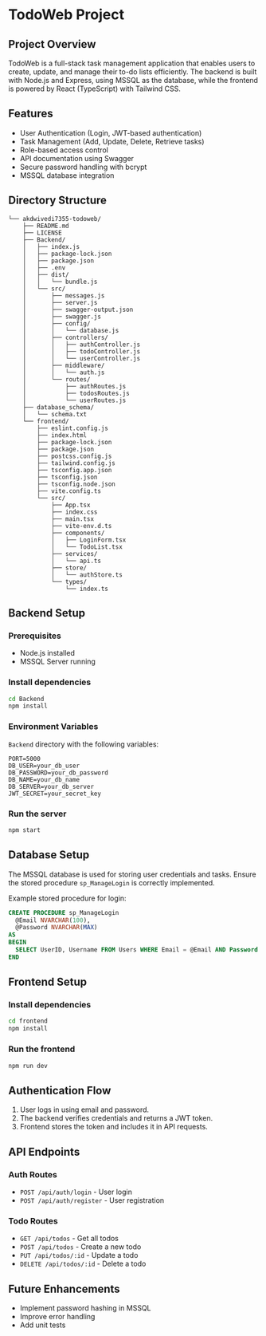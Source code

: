 # TodoWeb Project

## Project Overview

TodoWeb is a full-stack task management application that enables users to create, update, and manage their to-do lists efficiently. The backend is built with Node.js and Express, using MSSQL as the database, while the frontend is powered by React (TypeScript) with Tailwind CSS.

## Features

- User Authentication (Login, JWT-based authentication)
- Task Management (Add, Update, Delete, Retrieve tasks)
- Role-based access control
- API documentation using Swagger
- Secure password handling with bcrypt
- MSSQL database integration

## Directory Structure

```
└── akdwivedi7355-todoweb/
    ├── README.md
    ├── LICENSE
    ├── Backend/
    │   ├── index.js
    │   ├── package-lock.json
    │   ├── package.json
    │   ├── .env
    │   ├── dist/
    │   │   └── bundle.js
    │   └── src/
    │       ├── messages.js
    │       ├── server.js
    │       ├── swagger-output.json
    │       ├── swagger.js
    │       ├── config/
    │       │   └── database.js
    │       ├── controllers/
    │       │   ├── authController.js
    │       │   ├── todoController.js
    │       │   └── userController.js
    │       ├── middleware/
    │       │   └── auth.js
    │       └── routes/
    │           ├── authRoutes.js
    │           ├── todosRoutes.js
    │           └── userRoutes.js
    ├── database_schema/
    │   └── schema.txt
    └── frontend/
        ├── eslint.config.js
        ├── index.html
        ├── package-lock.json
        ├── package.json
        ├── postcss.config.js
        ├── tailwind.config.js
        ├── tsconfig.app.json
        ├── tsconfig.json
        ├── tsconfig.node.json
        ├── vite.config.ts
        └── src/
            ├── App.tsx
            ├── index.css
            ├── main.tsx
            ├── vite-env.d.ts
            ├── components/
            │   ├── LoginForm.tsx
            │   └── TodoList.tsx
            ├── services/
            │   └── api.ts
            ├── store/
            │   └── authStore.ts
            └── types/
                └── index.ts
```

## Backend Setup

### Prerequisites

- Node.js installed
- MSSQL Server running

### Install dependencies

```sh
cd Backend
npm install
```

### Environment Variables
`Backend` directory with the following variables:

```
PORT=5000
DB_USER=your_db_user
DB_PASSWORD=your_db_password
DB_NAME=your_db_name
DB_SERVER=your_db_server
JWT_SECRET=your_secret_key
```

### Run the server

```sh
npm start
```

## Database Setup

The MSSQL database is used for storing user credentials and tasks. Ensure the stored procedure `sp_ManageLogin` is correctly implemented.

Example stored procedure for login:

```sql
CREATE PROCEDURE sp_ManageLogin
  @Email NVARCHAR(100),
  @Password NVARCHAR(MAX)
AS
BEGIN
  SELECT UserID, Username FROM Users WHERE Email = @Email AND Password = @Password;
END
```

## Frontend Setup

### Install dependencies

```sh
cd frontend
npm install
```

### Run the frontend

```sh
npm run dev
```

## Authentication Flow

1. User logs in using email and password.
2. The backend verifies credentials and returns a JWT token.
3. Frontend stores the token and includes it in API requests.

## API Endpoints

### Auth Routes

- `POST /api/auth/login` - User login
- `POST /api/auth/register` - User registration

### Todo Routes

- `GET /api/todos` - Get all todos
- `POST /api/todos` - Create a new todo
- `PUT /api/todos/:id` - Update a todo
- `DELETE /api/todos/:id` - Delete a todo

## Future Enhancements

- Implement password hashing in MSSQL
- Improve error handling
- Add unit tests





